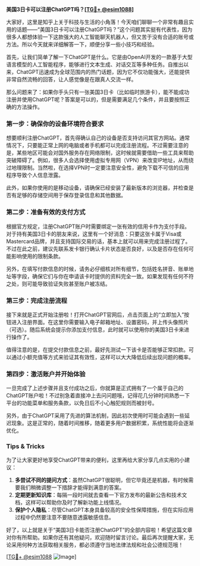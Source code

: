 **美国3日卡可以注册ChatGPT吗？[[TG💪+ @esim1088](https://t.me/s/esim1088)]**

大家好，这里是知乎上关于科技与生活的小角落！今天咱们聊聊一个非常有趣且实用的话题——“美国3日卡可以注册ChatGPT吗？”这个问题其实挺有代表性，因为很多人都想体验一下这款强大的人工智能聊天机器人，但又苦于没有合适的账号或方法。所以今天就来详细解答一下，顺便分享一些小技巧和经验。

首先，让我们简单了解一下ChatGPT是什么。它是由OpenAI开发的一款基于大型语言模型的人工智能程序，能够进行文本生成、对话交互等多种任务。自推出以来，ChatGPT迅速成为全球范围内的热门话题，因为它不仅功能强大，还能提供非常自然流畅的回答，让人感觉像是在跟真人交流一样。

那么问题来了：如果你手头只有一张美国3日卡（比如临时旅游卡），能不能成功注册并使用ChatGPT呢？答案是可以的，但是需要满足几个条件，并且要按照正确的方法操作。

### **第一步：确保你的设备环境符合要求**

想要顺利注册ChatGPT，首先得确认自己的设备是否支持访问其官方网站。通常情况下，只要能正常上网的电脑或者手机都可以完成注册流程。不过需要注意的是，某些地区可能会对国外服务存在网络限制，这时候就需要借助一些工具来帮助突破障碍了。例如，很多人会选择使用虚拟专用网（VPN）来改变IP地址，从而绕过地理限制。当然啦，在选择VPN时一定要注意安全性，避免下载不可信的应用程序导致个人信息泄露。

此外，如果你使用的是移动设备，请确保已经安装了最新版本的浏览器，并检查是否有足够的存储空间用于保存登录信息和其他数据。

### **第二步：准备有效的支付方式**

根据官方规定，注册ChatGPT账户时需要绑定一张有效的信用卡作为支付手段。对于持有美国3日卡的朋友来说，这里有一个好消息：只要这张卡属于Visa或Mastercard品牌，并且支持国际交易的话，基本上就可以用来完成注册过程了。不过在此之前，建议先联系发卡银行确认卡片状态是否良好，以及是否存在任何可能影响使用的限制条款。

另外，在填写付款信息的时候，请务必仔细核对所有细节，包括姓名拼音、账单地址等字段，确保它们与你在申请该卡时提供的资料完全一致。如果发现有任何不符之处，则可能导致验证失败甚至账户被冻结。

### **第三步：完成注册流程**

接下来就是正式开始注册啦！打开ChatGPT官网后，点击页面上的“立即加入”按钮进入注册界面。在这里你需要输入电子邮箱地址、设置密码，并上传头像照片（可选）。随后系统会提示你添加支付信息，此时就可以使用你的美国3日卡来进行操作了。

值得注意的是，在提交付款信息之前，最好先测试一下该卡是否能够正常扣款。可以通过小额充值等方式来验证其有效性，这样可以大大降低后续出现问题的概率。

### **第四步：激活账户并开始体验**

一旦完成了上述步骤并且支付成功之后，你就算是正式拥有了一个属于自己的ChatGPT账户啦！不过别急着直接冲上去问问题哦，记得花几分钟时间熟悉一下平台的功能菜单和服务条款，以免日后不小心触犯规则而被封号。

另外，由于ChatGPT采用了先进的算法机制，因此初次使用时可能会遇到一些延迟现象。这是正常的，随着时间推移，随着更多用户数据积累，系统性能将会逐渐优化。

### **Tips & Tricks**

为了让大家更好地享受ChatGPT带来的便利，这里再给大家分享几点实用的小建议：

1. **多尝试不同的提问方式**：虽然ChatGPT很聪明，但它毕竟还是机器，有时候需要我们稍微调整一下措辞才能得到满意的答案。
2. **定期更新知识库**：每隔一段时间就去查看一下官方发布的最新公告和技术文档，这样可以帮助你及时了解新功能上线情况。
3. **保护个人隐私**：尽管ChatGPT本身具备较高的安全性保障措施，但在实际应用过程中仍然要注意不要随意透露敏感信息。

好了，以上就是关于“美国3日卡能否注册ChatGPT”的全部内容啦！希望这篇文章对你有所帮助。如果你还有其他疑问，欢迎随时留言讨论。最后再次提醒大家，无论采用何种方法获取相关服务，都必须遵守当地法律法规和社会公德规范哦！

[[TG💪+ @esim1088](https://t.me/s/esim1088) ![Image](https://i.postimg.cc/4NQfJmqS/Snipaste-2025-05-13-00-14-12.png)]